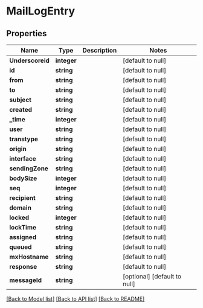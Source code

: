# MailLogEntry

## Properties
Name | Type | Description | Notes
------------ | ------------- | ------------- | -------------
**Underscoreid** | **integer** |  | [default to null]
**id** | **string** |  | [default to null]
**from** | **string** |  | [default to null]
**to** | **string** |  | [default to null]
**subject** | **string** |  | [default to null]
**created** | **string** |  | [default to null]
**_time** | **integer** |  | [default to null]
**user** | **string** |  | [default to null]
**transtype** | **string** |  | [default to null]
**origin** | **string** |  | [default to null]
**interface** | **string** |  | [default to null]
**sendingZone** | **string** |  | [default to null]
**bodySize** | **integer** |  | [default to null]
**seq** | **integer** |  | [default to null]
**recipient** | **string** |  | [default to null]
**domain** | **string** |  | [default to null]
**locked** | **integer** |  | [default to null]
**lockTime** | **string** |  | [default to null]
**assigned** | **string** |  | [default to null]
**queued** | **string** |  | [default to null]
**mxHostname** | **string** |  | [default to null]
**response** | **string** |  | [default to null]
**messageId** | **string** |  | [optional] [default to null]

[[Back to Model list]](../README.md#documentation-for-models) [[Back to API list]](../README.md#documentation-for-api-endpoints) [[Back to README]](../README.md)


